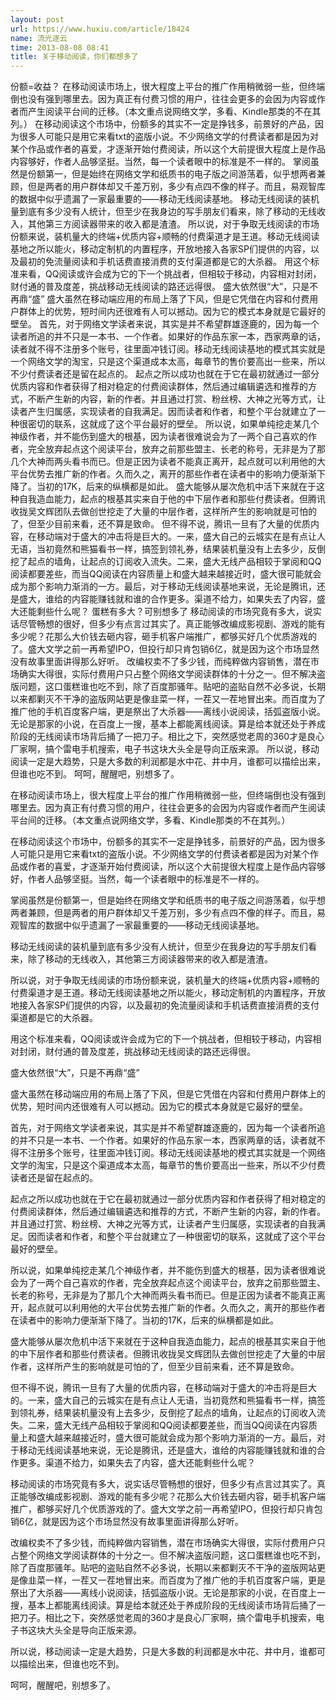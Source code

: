 ```yaml
---
layout: post
url: https://www.huxiu.com/article/18424
name: 流光逐云
time: 2013-08-08 08:41
title: 关于移动阅读，你们都想多了
---
```

份额=收益？ 在移动阅读市场上，很大程度上平台的推广作用稍微弱一些，但终端倒也没有强到哪里去。因为真正有付费习惯的用户，往往会更多的会因为内容或作者而产生阅读平台间的迁移。（本文重点说网络文学，多看、Kindle那类的不在其列。） 在移动阅读这个市场中，份额多的其实不一定是挣钱多，前景好的产品，因为很多人可能只是用它来看txt的盗版小说。不少网络文学的付费读者都是因为对某个作品或作者的喜爱，才逐渐开始付费阅读，所以这个大前提很大程度上是作品内容够好，作者人品够坚挺。当然，每一个读者眼中的标准是不一样的。 掌阅虽然是份额第一，但是始终在网络文学和纸质书的电子版之间游荡着，似乎想两者兼顾，但是两者的用户群体却又千差万别，多少有点四不像的样子。而且，易观智库的数据中似乎遗漏了一家最重要的——移动无线阅读基地。 移动无线阅读的装机量到底有多少没有人统计，但至少在我身边的写手朋友们看来，除了移动的无线收入，其他第三方阅读器带来的收入都是渣渣。 所以说，对于争取无线阅读的市场份额来说，装机量大的终端+优质内容+顺畅的付费渠道才是王道。移动无线阅读基地之所以能火，移动定制机的内置程序，开放地接入各家SP们提供的内容，以及最初的免流量阅读和手机话费直接消费的支付渠道都是它的大杀器。 用这个标准来看，QQ阅读或许会成为它的下一个挑战者，但相较于移动，内容相对封闭，财付通的普及度差，挑战移动无线阅读的路还远得很。 盛大依然很“大”，只是不再鼎“盛” 盛大虽然在移动端应用的布局上落了下风，但是它凭借在内容和付费用户群体上的优势，短时间内还很难有人可以撼动。因为它的模式本身就是它最好的壁垒。 首先，对于网络文学读者来说，其实是并不希望群雄逐鹿的，因为每一个读者所追的并不只是一本书、一个作者。如果好的作品东家一本，西家两章的话，读者就不得不注册多个账号，往里面冲钱订阅。移动无线阅读基地的模式其实就是一个网络文学的淘宝，只是这个渠道成本太高，每章节的售价要高出一些来，所以不少付费读者还是留在起点的。 起点之所以成功也就在于它在最初就通过一部分优质内容和作者获得了相对稳定的付费阅读群体，然后通过编辑遴选和推荐的方式，不断产生新的内容，新的作者。并且通过打赏、粉丝榜、大神之光等方式，让读者产生归属感，实现读者的自我满足。因而读者和作者，和整个平台就建立了一种很密切的联系，这就成了这个平台最好的壁垒。 所以说，如果单纯挖走某几个神级作者，并不能伤到盛大的根基，因为读者很难说会为了一两个自己喜欢的作者，完全放弃起点这个阅读平台，放弃之前那些盟主、长老的称号，无非是为了那几个大神而两头看书而已。但是正因为读者不能真正离开，起点就可以利用他的大平台优势去推广新的作者。久而久之，离开的那些作者在读者中的影响力便渐渐下降了。当初的17K，后来的纵横都是如此。 盛大能够从屡次危机中活下来就在于这种自我造血能力，起点的根基其实来自于他的中下层作者和那些付费读者。但腾讯收拢吴文辉团队去做创世挖走了大量的中层作者，这样所产生的影响就是可怕的了，但至少目前来看，还不算是致命。 但不得不说，腾讯一旦有了大量的优质内容，在移动端对于盛大的冲击将是巨大的。一来，盛大自己的云城实在是有点让人无语，当初竟然和熊猫看书一样，搞签到领礼券，结果装机量没有上去多少，反倒挖了起点的墙角，让起点的订阅收入流失。二来，盛大无线产品相较于掌阅和QQ阅读都要差些，而当QQ阅读在内容质量上和盛大越来越接近时，盛大很可能就会成为那个影响力渐消的一方。最后，对于移动无线阅读基地来说，无论是腾讯，还是盛大，谁给的内容能赚钱就和谁的合作更多。渠道不给力，如果失去了内容，盛大还能剩些什么呢？ 蛋糕有多大？可别想多了 移动阅读的市场究竟有多大，说实话尽管畅想的很好，但多少有点言过其实了。真正能够改编成影视剧、游戏的能有多少呢？花那么大价钱去砸内容，砸手机客户端推广，都够买好几个优质游戏的了。盛大文学之前一再希望IPO，但投行却只肯包销6亿，就是因为这个市场显然没有故事里面讲得那么好听。 改编权卖不了多少钱，而纯粹做内容销售，潜在市场确实大得很，实际付费用户只占整个网络文学阅读群体的十分之一。但不解决盗版问题，这口蛋糕谁也吃不到，除了百度那骚年。贴吧的盗贴自然不必多说，长期以来都剿灭不干净的盗版网站更是像韭菜一样，一茬又一茬地冒出来。而百度为了推广他的手机百度客户端，更是祭出了大杀器——离线小说阅读，括弧盗版小说。无论是那家的小说，在百度上一搜，基本上都能离线阅读。算是给本就还处于养成阶段的无线阅读市场背后捅了一把刀子。相比之下，突然感觉老周的360才是良心厂家啊，搞个雷电手机搜索，电子书这块大头全是导向正版来源。 所以说，移动阅读一定是大趋势，只是大多数的利润都是水中花、井中月，谁都可以描绘出来，但谁也吃不到。 呵呵，醒醒吧，别想多了。

在移动阅读市场上，很大程度上平台的推广作用稍微弱一些，但终端倒也没有强到哪里去。因为真正有付费习惯的用户，往往会更多的会因为内容或作者而产生阅读平台间的迁移。（本文重点说网络文学，多看、Kindle那类的不在其列。）

在移动阅读这个市场中，份额多的其实不一定是挣钱多，前景好的产品，因为很多人可能只是用它来看txt的盗版小说。不少网络文学的付费读者都是因为对某个作品或作者的喜爱，才逐渐开始付费阅读，所以这个大前提很大程度上是作品内容够好，作者人品够坚挺。当然，每一个读者眼中的标准是不一样的。

掌阅虽然是份额第一，但是始终在网络文学和纸质书的电子版之间游荡着，似乎想两者兼顾，但是两者的用户群体却又千差万别，多少有点四不像的样子。而且，易观智库的数据中似乎遗漏了一家最重要的——移动无线阅读基地。

移动无线阅读的装机量到底有多少没有人统计，但至少在我身边的写手朋友们看来，除了移动的无线收入，其他第三方阅读器带来的收入都是渣渣。

所以说，对于争取无线阅读的市场份额来说，装机量大的终端+优质内容+顺畅的付费渠道才是王道。移动无线阅读基地之所以能火，移动定制机的内置程序，开放地接入各家SP们提供的内容，以及最初的免流量阅读和手机话费直接消费的支付渠道都是它的大杀器。

用这个标准来看，QQ阅读或许会成为它的下一个挑战者，但相较于移动，内容相对封闭，财付通的普及度差，挑战移动无线阅读的路还远得很。

盛大依然很“大”，只是不再鼎“盛”

盛大虽然在移动端应用的布局上落了下风，但是它凭借在内容和付费用户群体上的优势，短时间内还很难有人可以撼动。因为它的模式本身就是它最好的壁垒。

首先，对于网络文学读者来说，其实是并不希望群雄逐鹿的，因为每一个读者所追的并不只是一本书、一个作者。如果好的作品东家一本，西家两章的话，读者就不得不注册多个账号，往里面冲钱订阅。移动无线阅读基地的模式其实就是一个网络文学的淘宝，只是这个渠道成本太高，每章节的售价要高出一些来，所以不少付费读者还是留在起点的。

起点之所以成功也就在于它在最初就通过一部分优质内容和作者获得了相对稳定的付费阅读群体，然后通过编辑遴选和推荐的方式，不断产生新的内容，新的作者。并且通过打赏、粉丝榜、大神之光等方式，让读者产生归属感，实现读者的自我满足。因而读者和作者，和整个平台就建立了一种很密切的联系，这就成了这个平台最好的壁垒。

所以说，如果单纯挖走某几个神级作者，并不能伤到盛大的根基，因为读者很难说会为了一两个自己喜欢的作者，完全放弃起点这个阅读平台，放弃之前那些盟主、长老的称号，无非是为了那几个大神而两头看书而已。但是正因为读者不能真正离开，起点就可以利用他的大平台优势去推广新的作者。久而久之，离开的那些作者在读者中的影响力便渐渐下降了。当初的17K，后来的纵横都是如此。

盛大能够从屡次危机中活下来就在于这种自我造血能力，起点的根基其实来自于他的中下层作者和那些付费读者。但腾讯收拢吴文辉团队去做创世挖走了大量的中层作者，这样所产生的影响就是可怕的了，但至少目前来看，还不算是致命。

但不得不说，腾讯一旦有了大量的优质内容，在移动端对于盛大的冲击将是巨大的。一来，盛大自己的云城实在是有点让人无语，当初竟然和熊猫看书一样，搞签到领礼券，结果装机量没有上去多少，反倒挖了起点的墙角，让起点的订阅收入流失。二来，盛大无线产品相较于掌阅和QQ阅读都要差些，而当QQ阅读在内容质量上和盛大越来越接近时，盛大很可能就会成为那个影响力渐消的一方。最后，对于移动无线阅读基地来说，无论是腾讯，还是盛大，谁给的内容能赚钱就和谁的合作更多。渠道不给力，如果失去了内容，盛大还能剩些什么呢？

移动阅读的市场究竟有多大，说实话尽管畅想的很好，但多少有点言过其实了。真正能够改编成影视剧、游戏的能有多少呢？花那么大价钱去砸内容，砸手机客户端推广，都够买好几个优质游戏的了。盛大文学之前一再希望IPO，但投行却只肯包销6亿，就是因为这个市场显然没有故事里面讲得那么好听。

改编权卖不了多少钱，而纯粹做内容销售，潜在市场确实大得很，实际付费用户只占整个网络文学阅读群体的十分之一。但不解决盗版问题，这口蛋糕谁也吃不到，除了百度那骚年。贴吧的盗贴自然不必多说，长期以来都剿灭不干净的盗版网站更是像韭菜一样，一茬又一茬地冒出来。而百度为了推广他的手机百度客户端，更是祭出了大杀器——离线小说阅读，括弧盗版小说。无论是那家的小说，在百度上一搜，基本上都能离线阅读。算是给本就还处于养成阶段的无线阅读市场背后捅了一把刀子。相比之下，突然感觉老周的360才是良心厂家啊，搞个雷电手机搜索，电子书这块大头全是导向正版来源。

所以说，移动阅读一定是大趋势，只是大多数的利润都是水中花、井中月，谁都可以描绘出来，但谁也吃不到。

呵呵，醒醒吧，别想多了。

